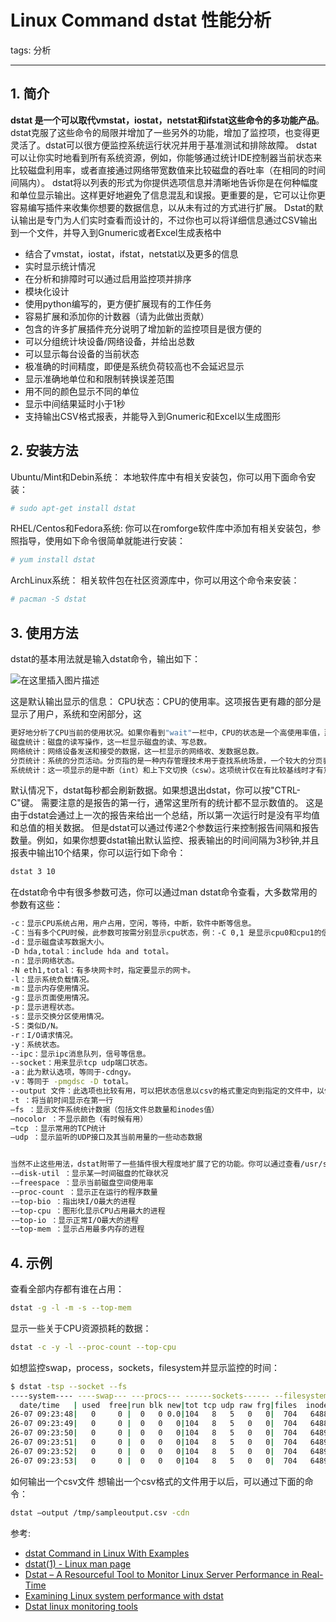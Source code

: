 #  Linux Command dstat 性能分析
tags: 分析




----------
## 1. 简介
**dstat 是一个可以取代vmstat，iostat，netstat和ifstat这些命令的多功能产品**。dstat克服了这些命令的局限并增加了一些另外的功能，增加了监控项，也变得更灵活了。dstat可以很方便监控系统运行状况并用于基准测试和排除故障。
dstat可以让你实时地看到所有系统资源，例如，你能够通过统计IDE控制器当前状态来比较磁盘利用率，或者直接通过网络带宽数值来比较磁盘的吞吐率（在相同的时间间隔内）。
dstat将以列表的形式为你提供选项信息并清晰地告诉你是在何种幅度和单位显示输出。这样更好地避免了信息混乱和误报。更重要的是，它可以让你更容易编写插件来收集你想要的数据信息，以从未有过的方式进行扩展。
Dstat的默认输出是专门为人们实时查看而设计的，不过你也可以将详细信息通过CSV输出到一个文件，并导入到Gnumeric或者Excel生成表格中

 - 结合了vmstat，iostat，ifstat，netstat以及更多的信息
 - 实时显示统计情况
 - 在分析和排障时可以通过启用监控项并排序
 - 模块化设计
 - 使用python编写的，更方便扩展现有的工作任务
 - 容易扩展和添加你的计数器（请为此做出贡献）
 - 包含的许多扩展插件充分说明了增加新的监控项目是很方便的
 - 可以分组统计块设备/网络设备，并给出总数
 - 可以显示每台设备的当前状态
 - 极准确的时间精度，即便是系统负荷较高也不会延迟显示
 - 显示准确地单位和和限制转换误差范围
 - 用不同的颜色显示不同的单位
 - 显示中间结果延时小于1秒
 - 支持输出CSV格式报表，并能导入到Gnumeric和Excel以生成图形

## 2. 安装方法
Ubuntu/Mint和Debin系统：
本地软件库中有相关安装包，你可以用下面命令安装：

```bash
# sudo apt-get install dstat
```

RHEL/Centos和Fedora系统:
你可以在romforge软件库中添加有相关安装包，参照指导，使用如下命令很简单就能进行安装：

```bash
# yum install dstat
```

ArchLinux系统：
相关软件包在社区资源库中，你可以用这个命令来安装：

```bash
# pacman -S dstat
```

## 3. 使用方法
dstat的基本用法就是输入dstat命令，输出如下：

![在这里插入图片描述](https://i-blog.csdnimg.cn/blog_migrate/07bd28b8948f137a44b3960da6e11d1c.png#pic_center)


这是默认输出显示的信息：
CPU状态：CPU的使用率。这项报告更有趣的部分是显示了用户，系统和空闲部分，这

```bash
更好地分析了CPU当前的使用状况。如果你看到"wait"一栏中，CPU的状态是一个高使用率值，那说明系统存在一些其它问题。当CPU的状态处在"waits"时，那是因为它正在等待I/O设备（例如内存，磁盘或者网络）的响应而且还没有收到。
磁盘统计：磁盘的读写操作，这一栏显示磁盘的读、写总数。
网络统计：网络设备发送和接受的数据，这一栏显示的网络收、发数据总数。
分页统计：系统的分页活动。分页指的是一种内存管理技术用于查找系统场景，一个较大的分页表明系统正在使用大量的交换空间，或者说内存非常分散，大多数情况下你都希望看到page in（换入）和page out（换出）的值是0 0。
系统统计：这一项显示的是中断（int）和上下文切换（csw）。这项统计仅在有比较基线时才有意义。这一栏中较高的统计值通常表示大量的进程造成拥塞，需要对CPU进行关注。你的服务器一般情况下都会运行运行一些程序，所以这项总是显示一些数值。

```
默认情况下，dstat每秒都会刷新数据。如果想退出dstat，你可以按"CTRL-C"键。
需要注意的是报告的第一行，通常这里所有的统计都不显示数值的。
这是由于dstat会通过上一次的报告来给出一个总结，所以第一次运行时是没有平均值和总值的相关数据。
但是dstat可以通过传递2个参数运行来控制报告间隔和报告数量。例如，如果你想要dstat输出默认监控、报表输出的时间间隔为3秒钟,并且报表中输出10个结果，你可以运行如下命令：

```bash
dstat 3 10
```

在dstat命令中有很多参数可选，你可以通过man dstat命令查看，大多数常用的参数有这些：

```bash
-c：显示CPU系统占用，用户占用，空闲，等待，中断，软件中断等信息。
-C：当有多个CPU时候，此参数可按需分别显示cpu状态，例：-C 0,1 是显示cpu0和cpu1的信息。
-d：显示磁盘读写数据大小。
-D hda,total：include hda and total。
-n：显示网络状态。
-N eth1,total：有多块网卡时，指定要显示的网卡。
-l：显示系统负载情况。
-m：显示内存使用情况。
-g：显示页面使用情况。
-p：显示进程状态。
-s：显示交换分区使用情况。
-S：类似D/N。
-r：I/O请求情况。
-y：系统状态。
--ipc：显示ipc消息队列，信号等信息。
--socket：用来显示tcp udp端口状态。
-a：此为默认选项，等同于-cdngy。
-v：等同于 -pmgdsc -D total。
--output 文件：此选项也比较有用，可以把状态信息以csv的格式重定向到指定的文件中，以便日后查看。例：dstat --output /root/dstat.csv & 此时让程序默默的在后台运行并把结果输出到/root/dstat.csv文件中。
-t ：将当前时间显示在第一行
–fs ：显示文件系统统计数据（包括文件总数量和inodes值）
–nocolor ：不显示颜色（有时候有用）
–tcp ：显示常用的TCP统计
–udp ：显示监听的UDP接口及其当前用量的一些动态数据


当然不止这些用法，dstat附带了一些插件很大程度地扩展了它的功能。你可以通过查看/usr/share/dstat目录来查看它们的一些使用方法，常用的有这些：
-–disk-util ：显示某一时间磁盘的忙碌状况
-–freespace ：显示当前磁盘空间使用率
-–proc-count ：显示正在运行的程序数量
-–top-bio ：指出块I/O最大的进程
-–top-cpu ：图形化显示CPU占用最大的进程
-–top-io ：显示正常I/O最大的进程
-–top-mem ：显示占用最多内存的进程
```

## 4. 示例
查看全部内存都有谁在占用：

```bash
dstat -g -l -m -s --top-mem
```

显示一些关于CPU资源损耗的数据：

```bash
dstat -c -y -l --proc-count --top-cpu
```
如想监控swap，process，sockets，filesystem并显示监控的时间：

```bash
$ dstat -tsp --socket --fs
----system---- ----swap--- ---procs--- ------sockets------ --filesystem-
  date/time   | used  free|run blk new|tot tcp udp raw frg|files  inodes
26-07 09:23:48|   0     0 |  0   0 0.0|104   8   5   0   0|  704   6488
26-07 09:23:49|   0     0 |  0   0   0|104   8   5   0   0|  704   6488
26-07 09:23:50|   0     0 |  0   0   0|104   8   5   0   0|  704   6489
26-07 09:23:51|   0     0 |  0   0   0|104   8   5   0   0|  704   6489
26-07 09:23:52|   0     0 |  0   0   0|104   8   5   0   0|  704   6489
26-07 09:23:53|   0     0 |  0   0   0|104   8   5   0   0|  704   6489
```

如何输出一个csv文件
想输出一个csv格式的文件用于以后，可以通过下面的命令：

```bash
dstat –output /tmp/sampleoutput.csv -cdn
```

参考:

 - [dstat Command in Linux With Examples](https://www.geeksforgeeks.org/dstat-command-in-linux-with-examples/)
 - [dstat(1) - Linux man page](https://linux.die.net/man/1/dstat)
 - [Dstat – A Resourceful Tool to Monitor Linux Server Performance in Real-Time](https://www.tecmint.com/dstat-monitor-linux-server-performance-process-memory-network/)
 - [Examining Linux system performance with dstat](https://www.networkworld.com/article/3291616/examining-linux-system-performance-with-dstat.html)
 - [Dstat linux monitoring tools](https://lintut.com/dstat-linux-monitoring-tools/)

